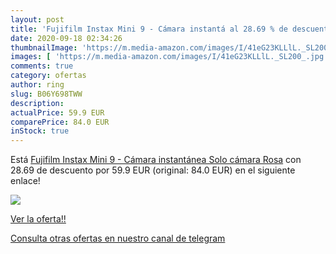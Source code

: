 ```yaml
---
layout: post
title: 'Fujifilm Instax Mini 9 - Cámara instantá al 28.69 % de descuento'
date: 2020-09-18 02:34:26
thumbnailImage: 'https://m.media-amazon.com/images/I/41eG23KLLlL._SL200_.jpg'
images: [ 'https://m.media-amazon.com/images/I/41eG23KLLlL._SL200_.jpg' ]
comments: true
category: ofertas
author: ring
slug: B06Y698TWW
description:
actualPrice: 59.9 EUR
comparePrice: 84.0 EUR
inStock: true
---
```


Está [Fujifilm Instax Mini 9 - Cámara instantánea  Solo cámara  Rosa](https://www.amazon.com/dp/B06Y698TWW/?tag=redken08-20) con 28.69 de descuento por 59.9 EUR (original: 84.0 EUR) en el siguiente enlace!

[![](https://m.media-amazon.com/images/I/41eG23KLLlL._SL200_.jpg)](https://www.amazon.com/dp/B06Y698TWW/?tag=redken08-20)

[Ver la oferta!!](https://www.amazon.com/dp/B06Y698TWW/?tag=redken08-20)

[Consulta otras ofertas en nuestro canal de telegram](https://t.me/s/ofertas25)
